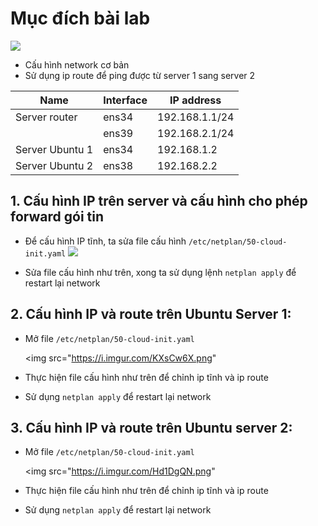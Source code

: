 # Mục đích bài lab
  <img src="https://i.imgur.com/lqQ1krV.png">
  
- Cấu hình network cơ bản
- Sử dụng ip route để ping được từ server 1 sang server 2

| Name | Interface |IP address| 
|--------------|-------|------|
| Server router | ens34 | 192.168.1.1/24 |
|  | ens39 | 192.168.2.1/24 | 
| Server Ubuntu 1 | ens34 | 192.168.1.2 | 
| Server Ubuntu 2 | ens38 | 192.168.2.2 |


## 1. Cấu hình IP trên server và cấu hình cho phép forward gói tin
- Để cấu hình IP tĩnh, ta sửa file cấu hình `/etc/netplan/50-cloud-init.yaml`
  <img src="https://i.imgur.com/6bdBmOr.png">
  
- Sửa file cấu hình như trên, xong ta sử dụng lệnh `netplan apply` để restart lại network

## 2. Cấu hình IP và route trên Ubuntu Server 1:
- Mở file `/etc/netplan/50-cloud-init.yaml`

  <img src="https://i.imgur.com/KXsCw6X.png"

- Thực hiện file cấu hình như trên để chỉnh ip tĩnh và ip route
- Sử dụng `netplan apply` để restart lại network

## 3. Cấu hình IP và route trên Ubuntu server 2:
- Mở file `/etc/netplan/50-cloud-init.yaml`

  <img src="https://i.imgur.com/Hd1DgQN.png"

- Thực hiện file cấu hình như trên để chỉnh ip tĩnh và ip route
- Sử dụng `netplan apply` để restart lại network


